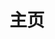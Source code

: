 ---
home: true
layout: Blog
icon: home
title: 主页
heroImage: /logo.svg
heroText: GIS-FSDE(GIS Full Stack Developer)
heroFullScreen: true
tagline: GIS开发、JAVA全栈开发者。做最热爱的自己!
projects:
  - icon: project
    name: GIS-DEMO
    desc: GIS方面的DEMO,包含Leaflet、Mapbox、Cesium。
    link: https://github.com/GISFSDE/giser

  - icon: project
    name: JAVA-DEMO
    desc: JAVA方面的DEMO,包含所有JAVA基础知识、算法等。
    link: https://github.com/GISFSDE/mylearnproject

  - icon: project
    name: 前端-DEMO
    desc: 前端方面的DEMO,包含VUE、ES6、three.js、WebGL等。
    link: https://github.com/GISFSDE/vuelearn

  # - icon: link
  #   name: 链接名称
  #   desc: 链接详细描述
  #   link: https://链接地址

  - icon: book
    name: Reading
    desc: 正在读的书籍
    link: /posts/2021/书影音.html

  - icon: article
    name: 文章推荐
    desc: 最新好文推荐
    link: /posts/2021/书影音.html

  - icon: friend
    name: 友链
    desc: 值得信赖的伙伴
    link: /posts/2021/书影音.html

  # - icon: /logo.svg
  #   name: 自定义项目
  #   desc: 自定义详细介绍
  #   link: https://你的自定义链接

footer: <a href="https://beian.miit.gov.cn">浙ICP备2022017274号</a>
---